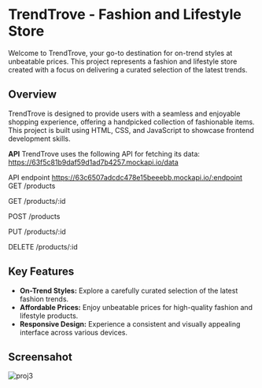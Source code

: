 # TrendTrove - Fashion and Lifestyle Store

Welcome to TrendTrove, your go-to destination for on-trend styles at unbeatable prices. This project represents a fashion and lifestyle store created with a focus on delivering a curated selection of the latest trends.

## Overview

TrendTrove is designed to provide users with a seamless and enjoyable shopping experience, offering a handpicked collection of fashionable items. This project is built using HTML, CSS, and JavaScript to showcase frontend development skills.

**API**
TrendTrove uses the following API for fetching its data: https://63f5c81b9daf59d1ad7b4257.mockapi.io/data

API endpoint https://63c6507adcdc478e15beeebb.mockapi.io/:endpoint GET /products

GET /products/:id

POST /products

PUT /products/:id

DELETE /products/:id
## Key Features

- **On-Trend Styles:** Explore a carefully curated selection of the latest fashion trends.
- **Affordable Prices:** Enjoy unbeatable prices for high-quality fashion and lifestyle products.
- **Responsive Design:** Experience a consistent and visually appealing interface across various devices.

## Screensahot
![proj3](https://github.com/Itsmearun1/elated-silver-5908/assets/112754597/fe5d7c8a-9052-4901-a258-ea8add97fe7a)
